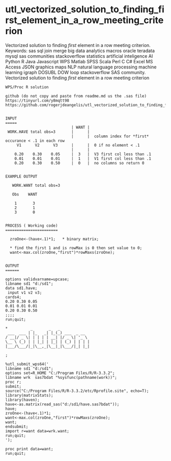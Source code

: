 # utl_vectorized_solution_to_finding_first_element_in_a_row_meeting_criterion
Vectorized solution to finding *first* element in a row meeting criterion. Keywords: sas sql join merge big data analytics macros oracle teradata mysql sas communities stackoverflow statistics artificial inteligence AI Python R Java Javascript WPS Matlab SPSS Scala Perl C C# Excel MS Access JSON graphics maps NLP natural language processing machine learning igraph DOSUBL DOW loop stackoverflow SAS community.
    Vectorized solution to finding *first* element in a row meeting criterion

    WPS/Proc R solution

    github (do not copy and paste from readme.md us the .sas file)
    https://tinyurl.com/y8mqtt98
    https://github.com/rogerjdeangelis/utl_vectorized_solution_to_finding_first_element_in_a_row_meeting_criterion


    INPUT
    =====
                                 | WANT |
     WORK.HAVE total obs=3       |      |
                                 |      |  column index for *first* occurance < .1 in each row
         V1      V2      V3      |      |  0 if no element < .1
                                 |      |
        0.20    0.30    0.05     |  3   |  V3 first col less than .1
        0.01    0.01    0.01     |  1   |  V1 first col less than .1
        0.20    0.30    0.50     |  0   |  no columns so return 0


    EXAMPLE OUTPUT

       WORK.WANT total obs=3

       Obs    WANT

        1       3
        2       1
        3       0


    PROCESS ( Working code)
    =======================

      zroOne<-(have<.1)*1;   * binary matrix;

      * find the first 1 and is rowMax is 0 then set value to 0;
      want<-max.col(zroOne,"first")*rowMaxs(zroOne);


    OUTPUT
    ======

    options validvarname=upcase;
    libname sd1 "d:/sd1";
    data sd1.have;
     input v1 v2 v3;
    cards4;
    0.20 0.30 0.05
    0.01 0.01 0.01
    0.20 0.30 0.50
    ;;;;
    run;quit;

    *          _       _   _
     ___  ___ | |_   _| |_(_) ___  _ __
    / __|/ _ \| | | | | __| |/ _ \| '_ \
    \__ \ (_) | | |_| | |_| | (_) | | | |
    |___/\___/|_|\__,_|\__|_|\___/|_| |_|

    ;

    %utl_submit_wps64('
    libname sd1 "d:/sd1";
    options set=R_HOME "C:/Program Files/R/R-3.3.2";
    libname wrk  sas7bdat "%sysfunc(pathname(work))";
    proc r;
    submit;
    source("C:/Program Files/R/R-3.3.2/etc/Rprofile.site", echo=T);
    library(matrixStats);
    library(haven);
    have<-as.matrix(read_sas("d:/sd1/have.sas7bdat"));
    have;
    zroOne<-(have<.1)*1;
    want<-max.col(zroOne,"first")*rowMaxs(zroOne);
    want;
    endsubmit;
    import r=want data=wrk.want;
    run;quit;
    ');

    proc print data=want;
    run;quit;
